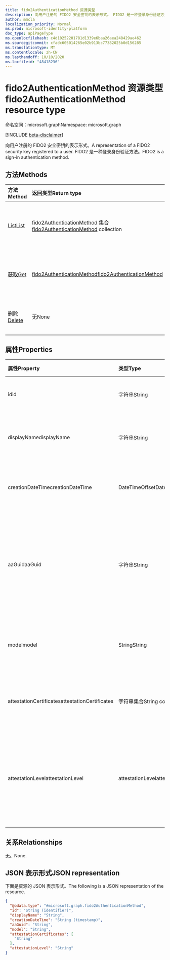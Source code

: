 ```yaml
---
title: fido2AuthenticationMethod 资源类型
description: 向用户注册的 FIDO2 安全密钥的表示形式。 FIDO2 是一种登录身份验证方法。
author: mmcla
localization_priority: Normal
ms.prod: microsoft-identity-platform
doc_type: apiPageType
ms.openlocfilehash: c4d10252201781d1339e6baa26aea248429ae462
ms.sourcegitcommit: cfadc605014265e02b913bc77382025b0d156285
ms.translationtype: MT
ms.contentlocale: zh-CN
ms.lasthandoff: 10/10/2020
ms.locfileid: "48418236"
---
```

# <a name="fido2authenticationmethod-resource-type"></a><span data-ttu-id="a889f-104">fido2AuthenticationMethod 资源类型</span><span class="sxs-lookup"><span data-stu-id="a889f-104">fido2AuthenticationMethod resource type</span></span>

<span data-ttu-id="a889f-105">命名空间：microsoft.graph</span><span class="sxs-lookup"><span data-stu-id="a889f-105">Namespace: microsoft.graph</span></span>

[!INCLUDE [beta-disclaimer](../../includes/beta-disclaimer.md)]

<span data-ttu-id="a889f-106">向用户注册的 FIDO2 安全密钥的表示形式。</span><span class="sxs-lookup"><span data-stu-id="a889f-106">A representation of a FIDO2 security key registered to a user.</span></span> <span data-ttu-id="a889f-107">FIDO2 是一种登录身份验证方法。</span><span class="sxs-lookup"><span data-stu-id="a889f-107">FIDO2 is a sign-in authentication method.</span></span>


## <a name="methods"></a><span data-ttu-id="a889f-108">方法</span><span class="sxs-lookup"><span data-stu-id="a889f-108">Methods</span></span>
|<span data-ttu-id="a889f-109">方法</span><span class="sxs-lookup"><span data-stu-id="a889f-109">Method</span></span>|<span data-ttu-id="a889f-110">返回类型</span><span class="sxs-lookup"><span data-stu-id="a889f-110">Return type</span></span>|<span data-ttu-id="a889f-111">说明</span><span class="sxs-lookup"><span data-stu-id="a889f-111">Description</span></span>|
|:---|:---|:---|
|[<span data-ttu-id="a889f-112">List</span><span class="sxs-lookup"><span data-stu-id="a889f-112">List</span></span>](../api/fido2authenticationmethod-list.md)|<span data-ttu-id="a889f-113">[fido2AuthenticationMethod](../resources/fido2authenticationmethod.md) 集合</span><span class="sxs-lookup"><span data-stu-id="a889f-113">[fido2AuthenticationMethod](../resources/fido2authenticationmethod.md) collection</span></span>|<span data-ttu-id="a889f-114">检索用户的 fido2AuthenticationMethod 对象及其属性的列表。</span><span class="sxs-lookup"><span data-stu-id="a889f-114">Retrieve a list of a user's fido2AuthenticationMethod objects and their properties.</span></span>|
|[<span data-ttu-id="a889f-115">获取</span><span class="sxs-lookup"><span data-stu-id="a889f-115">Get</span></span>](../api/fido2authenticationmethod-get.md)|[<span data-ttu-id="a889f-116">fido2AuthenticationMethod</span><span class="sxs-lookup"><span data-stu-id="a889f-116">fido2AuthenticationMethod</span></span>](../resources/fido2authenticationmethod.md)|<span data-ttu-id="a889f-117">读取用户的 fido2AuthenticationMethod 对象的属性和关系。</span><span class="sxs-lookup"><span data-stu-id="a889f-117">Read the properties and relationships of a user's fido2AuthenticationMethod object.</span></span>|
|[<span data-ttu-id="a889f-118">删除</span><span class="sxs-lookup"><span data-stu-id="a889f-118">Delete</span></span>](../api/fido2authenticationmethod-delete.md)|<span data-ttu-id="a889f-119">无</span><span class="sxs-lookup"><span data-stu-id="a889f-119">None</span></span>|<span data-ttu-id="a889f-120">删除用户的 fido2AuthenticationMethod 对象。</span><span class="sxs-lookup"><span data-stu-id="a889f-120">Deletes a user's fido2AuthenticationMethod object.</span></span>|

## <a name="properties"></a><span data-ttu-id="a889f-121">属性</span><span class="sxs-lookup"><span data-stu-id="a889f-121">Properties</span></span>
|<span data-ttu-id="a889f-122">属性</span><span class="sxs-lookup"><span data-stu-id="a889f-122">Property</span></span>|<span data-ttu-id="a889f-123">类型</span><span class="sxs-lookup"><span data-stu-id="a889f-123">Type</span></span>|<span data-ttu-id="a889f-124">说明</span><span class="sxs-lookup"><span data-stu-id="a889f-124">Description</span></span>|
|:---|:---|:---|
|<span data-ttu-id="a889f-125">id</span><span class="sxs-lookup"><span data-stu-id="a889f-125">id</span></span>|<span data-ttu-id="a889f-126">字符串</span><span class="sxs-lookup"><span data-stu-id="a889f-126">String</span></span>|<span data-ttu-id="a889f-127">身份验证方法标识符。</span><span class="sxs-lookup"><span data-stu-id="a889f-127">The authentication method identifier.</span></span>|
|<span data-ttu-id="a889f-128">displayName</span><span class="sxs-lookup"><span data-stu-id="a889f-128">displayName</span></span>|<span data-ttu-id="a889f-129">字符串</span><span class="sxs-lookup"><span data-stu-id="a889f-129">String</span></span>|<span data-ttu-id="a889f-130">用户给定的密钥的显示名称。</span><span class="sxs-lookup"><span data-stu-id="a889f-130">The display name of the key as given by the user.</span></span>|
|<span data-ttu-id="a889f-131">creationDateTime</span><span class="sxs-lookup"><span data-stu-id="a889f-131">creationDateTime</span></span>|<span data-ttu-id="a889f-132">DateTimeOffset</span><span class="sxs-lookup"><span data-stu-id="a889f-132">DateTimeOffset</span></span>|<span data-ttu-id="a889f-133">此注册表项注册到用户时的时间戳。</span><span class="sxs-lookup"><span data-stu-id="a889f-133">The timestamp when this key was registered to the user.</span></span>|
|<span data-ttu-id="a889f-134">aaGuid</span><span class="sxs-lookup"><span data-stu-id="a889f-134">aaGuid</span></span>|<span data-ttu-id="a889f-135">字符串</span><span class="sxs-lookup"><span data-stu-id="a889f-135">String</span></span>|<span data-ttu-id="a889f-136">身份验证器证明 GUID，该标识符指示 (的类型，例如，) 身份验证程序的模型。</span><span class="sxs-lookup"><span data-stu-id="a889f-136">Authenticator Attestation GUID, an identifier that indicates the type (e.g. make and model) of the authenticator.</span></span>|
|<span data-ttu-id="a889f-137">model</span><span class="sxs-lookup"><span data-stu-id="a889f-137">model</span></span>|<span data-ttu-id="a889f-138">String</span><span class="sxs-lookup"><span data-stu-id="a889f-138">String</span></span>|<span data-ttu-id="a889f-139">制造商分配的 FIDO2 安全密钥的模型。</span><span class="sxs-lookup"><span data-stu-id="a889f-139">The manufacturer-assigned model of the FIDO2 security key.</span></span>|
|<span data-ttu-id="a889f-140">attestationCertificates</span><span class="sxs-lookup"><span data-stu-id="a889f-140">attestationCertificates</span></span>|<span data-ttu-id="a889f-141">字符串集合</span><span class="sxs-lookup"><span data-stu-id="a889f-141">String collection</span></span>|<span data-ttu-id="a889f-142">证明证书 (s) 附加到此安全密钥。</span><span class="sxs-lookup"><span data-stu-id="a889f-142">The attestation certificate(s) attached to this security key.</span></span>|
|<span data-ttu-id="a889f-143">attestationLevel</span><span class="sxs-lookup"><span data-stu-id="a889f-143">attestationLevel</span></span>|<span data-ttu-id="a889f-144">attestationLevel</span><span class="sxs-lookup"><span data-stu-id="a889f-144">attestationLevel</span></span>|<span data-ttu-id="a889f-145">此 FIDO2 安全密钥的证明级别。</span><span class="sxs-lookup"><span data-stu-id="a889f-145">The attestation level of this FIDO2 security key.</span></span> <span data-ttu-id="a889f-146">可能的值为： `attested` 或 `notAttested` 。</span><span class="sxs-lookup"><span data-stu-id="a889f-146">Possible values are: `attested`, or `notAttested`.</span></span>|


## <a name="relationships"></a><span data-ttu-id="a889f-147">关系</span><span class="sxs-lookup"><span data-stu-id="a889f-147">Relationships</span></span>
<span data-ttu-id="a889f-148">无。</span><span class="sxs-lookup"><span data-stu-id="a889f-148">None.</span></span>

## <a name="json-representation"></a><span data-ttu-id="a889f-149">JSON 表示形式</span><span class="sxs-lookup"><span data-stu-id="a889f-149">JSON representation</span></span>
<span data-ttu-id="a889f-150">下面是资源的 JSON 表示形式。</span><span class="sxs-lookup"><span data-stu-id="a889f-150">The following is a JSON representation of the resource.</span></span>
<!-- {
  "blockType": "resource",
  "keyProperty": "id",
  "@odata.type": "microsoft.graph.fido2AuthenticationMethod",
  "baseType": "microsoft.graph.authenticationMethod",
  "openType": false
}
-->
``` json
{
  "@odata.type": "#microsoft.graph.fido2AuthenticationMethod",
  "id": "String (identifier)",
  "displayName": "String",
  "creationDateTime": "String (timestamp)",
  "aaGuid": "String",
  "model": "String",
  "attestationCertificates": [
    "String"
  ],
  "attestationLevel": "String"
}
```


